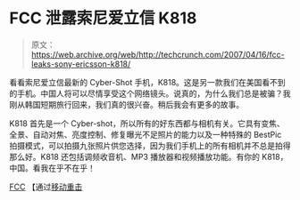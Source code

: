 # FCC 泄露索尼爱立信 K818 

> 原文：<https://web.archive.org/web/http://techcrunch.com/2007/04/16/fcc-leaks-sony-ericsson-k818/>

看看索尼爱立信最新的 Cyber-Shot 手机，K818。这是另一款我们在美国看不到的手机。中国人将可以尽情享受这个网络镜头。说真的，为什么我们总是被骗？我刚从韩国短期旅行回来，我们真的很兴奋。稍后我会有更多的故事。

K818 首先是一个 Cyber-shot，所以所有的好东西都与相机有关。它具有变焦、全景、自动对焦、亮度控制、修复曝光不足照片的能力以及一种特殊的 BestPic 拍摄模式，可以拍摄九张照片供您选择，因为我们手机上的所有相机并不总是拍得那么好。K818 还包括调频收音机、MP3 播放器和视频播放功能。有你的 K818，中国。看我在乎不在乎！



[FCC](https://web.archive.org/web/20141010134208/https://gullfoss2.fcc.gov/prod/oet/cf/eas/reports/ViewExhibitReport.cfm?mode=Exhibits&RequestTimeout=500&calledFromFrame=N&application_id=193861&fcc_id='PY7A1022081') 【通过[移动重击](https://web.archive.org/web/20141010134208/http://www.mobilewhack.com/sony-ericsson-k818-gets-fcc-nod/)